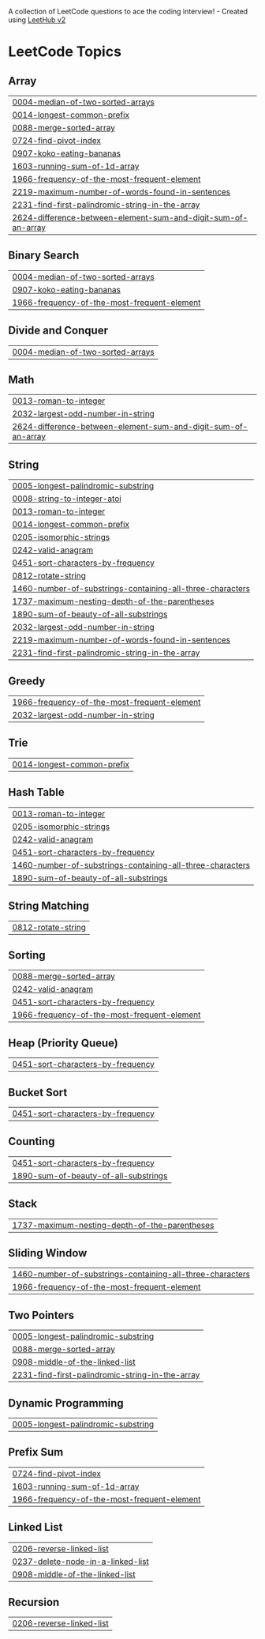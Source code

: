 A collection of LeetCode questions to ace the coding interview! - Created using [LeetHub v2](https://github.com/arunbhardwaj/LeetHub-2.0)
<!---LeetCode Topics Start-->
# LeetCode Topics
## Array
|  |
| ------- |
| [0004-median-of-two-sorted-arrays](https://github.com/ishpreet404/DSA/tree/master/0004-median-of-two-sorted-arrays) |
| [0014-longest-common-prefix](https://github.com/ishpreet404/DSA/tree/master/0014-longest-common-prefix) |
| [0088-merge-sorted-array](https://github.com/ishpreet404/DSA/tree/master/0088-merge-sorted-array) |
| [0724-find-pivot-index](https://github.com/ishpreet404/DSA/tree/master/0724-find-pivot-index) |
| [0907-koko-eating-bananas](https://github.com/ishpreet404/DSA/tree/master/0907-koko-eating-bananas) |
| [1603-running-sum-of-1d-array](https://github.com/ishpreet404/DSA/tree/master/1603-running-sum-of-1d-array) |
| [1966-frequency-of-the-most-frequent-element](https://github.com/ishpreet404/DSA/tree/master/1966-frequency-of-the-most-frequent-element) |
| [2219-maximum-number-of-words-found-in-sentences](https://github.com/ishpreet404/DSA/tree/master/2219-maximum-number-of-words-found-in-sentences) |
| [2231-find-first-palindromic-string-in-the-array](https://github.com/ishpreet404/DSA/tree/master/2231-find-first-palindromic-string-in-the-array) |
| [2624-difference-between-element-sum-and-digit-sum-of-an-array](https://github.com/ishpreet404/DSA/tree/master/2624-difference-between-element-sum-and-digit-sum-of-an-array) |
## Binary Search
|  |
| ------- |
| [0004-median-of-two-sorted-arrays](https://github.com/ishpreet404/DSA/tree/master/0004-median-of-two-sorted-arrays) |
| [0907-koko-eating-bananas](https://github.com/ishpreet404/DSA/tree/master/0907-koko-eating-bananas) |
| [1966-frequency-of-the-most-frequent-element](https://github.com/ishpreet404/DSA/tree/master/1966-frequency-of-the-most-frequent-element) |
## Divide and Conquer
|  |
| ------- |
| [0004-median-of-two-sorted-arrays](https://github.com/ishpreet404/DSA/tree/master/0004-median-of-two-sorted-arrays) |
## Math
|  |
| ------- |
| [0013-roman-to-integer](https://github.com/ishpreet404/DSA/tree/master/0013-roman-to-integer) |
| [2032-largest-odd-number-in-string](https://github.com/ishpreet404/DSA/tree/master/2032-largest-odd-number-in-string) |
| [2624-difference-between-element-sum-and-digit-sum-of-an-array](https://github.com/ishpreet404/DSA/tree/master/2624-difference-between-element-sum-and-digit-sum-of-an-array) |
## String
|  |
| ------- |
| [0005-longest-palindromic-substring](https://github.com/ishpreet404/DSA/tree/master/0005-longest-palindromic-substring) |
| [0008-string-to-integer-atoi](https://github.com/ishpreet404/DSA/tree/master/0008-string-to-integer-atoi) |
| [0013-roman-to-integer](https://github.com/ishpreet404/DSA/tree/master/0013-roman-to-integer) |
| [0014-longest-common-prefix](https://github.com/ishpreet404/DSA/tree/master/0014-longest-common-prefix) |
| [0205-isomorphic-strings](https://github.com/ishpreet404/DSA/tree/master/0205-isomorphic-strings) |
| [0242-valid-anagram](https://github.com/ishpreet404/DSA/tree/master/0242-valid-anagram) |
| [0451-sort-characters-by-frequency](https://github.com/ishpreet404/DSA/tree/master/0451-sort-characters-by-frequency) |
| [0812-rotate-string](https://github.com/ishpreet404/DSA/tree/master/0812-rotate-string) |
| [1460-number-of-substrings-containing-all-three-characters](https://github.com/ishpreet404/DSA/tree/master/1460-number-of-substrings-containing-all-three-characters) |
| [1737-maximum-nesting-depth-of-the-parentheses](https://github.com/ishpreet404/DSA/tree/master/1737-maximum-nesting-depth-of-the-parentheses) |
| [1890-sum-of-beauty-of-all-substrings](https://github.com/ishpreet404/DSA/tree/master/1890-sum-of-beauty-of-all-substrings) |
| [2032-largest-odd-number-in-string](https://github.com/ishpreet404/DSA/tree/master/2032-largest-odd-number-in-string) |
| [2219-maximum-number-of-words-found-in-sentences](https://github.com/ishpreet404/DSA/tree/master/2219-maximum-number-of-words-found-in-sentences) |
| [2231-find-first-palindromic-string-in-the-array](https://github.com/ishpreet404/DSA/tree/master/2231-find-first-palindromic-string-in-the-array) |
## Greedy
|  |
| ------- |
| [1966-frequency-of-the-most-frequent-element](https://github.com/ishpreet404/DSA/tree/master/1966-frequency-of-the-most-frequent-element) |
| [2032-largest-odd-number-in-string](https://github.com/ishpreet404/DSA/tree/master/2032-largest-odd-number-in-string) |
## Trie
|  |
| ------- |
| [0014-longest-common-prefix](https://github.com/ishpreet404/DSA/tree/master/0014-longest-common-prefix) |
## Hash Table
|  |
| ------- |
| [0013-roman-to-integer](https://github.com/ishpreet404/DSA/tree/master/0013-roman-to-integer) |
| [0205-isomorphic-strings](https://github.com/ishpreet404/DSA/tree/master/0205-isomorphic-strings) |
| [0242-valid-anagram](https://github.com/ishpreet404/DSA/tree/master/0242-valid-anagram) |
| [0451-sort-characters-by-frequency](https://github.com/ishpreet404/DSA/tree/master/0451-sort-characters-by-frequency) |
| [1460-number-of-substrings-containing-all-three-characters](https://github.com/ishpreet404/DSA/tree/master/1460-number-of-substrings-containing-all-three-characters) |
| [1890-sum-of-beauty-of-all-substrings](https://github.com/ishpreet404/DSA/tree/master/1890-sum-of-beauty-of-all-substrings) |
## String Matching
|  |
| ------- |
| [0812-rotate-string](https://github.com/ishpreet404/DSA/tree/master/0812-rotate-string) |
## Sorting
|  |
| ------- |
| [0088-merge-sorted-array](https://github.com/ishpreet404/DSA/tree/master/0088-merge-sorted-array) |
| [0242-valid-anagram](https://github.com/ishpreet404/DSA/tree/master/0242-valid-anagram) |
| [0451-sort-characters-by-frequency](https://github.com/ishpreet404/DSA/tree/master/0451-sort-characters-by-frequency) |
| [1966-frequency-of-the-most-frequent-element](https://github.com/ishpreet404/DSA/tree/master/1966-frequency-of-the-most-frequent-element) |
## Heap (Priority Queue)
|  |
| ------- |
| [0451-sort-characters-by-frequency](https://github.com/ishpreet404/DSA/tree/master/0451-sort-characters-by-frequency) |
## Bucket Sort
|  |
| ------- |
| [0451-sort-characters-by-frequency](https://github.com/ishpreet404/DSA/tree/master/0451-sort-characters-by-frequency) |
## Counting
|  |
| ------- |
| [0451-sort-characters-by-frequency](https://github.com/ishpreet404/DSA/tree/master/0451-sort-characters-by-frequency) |
| [1890-sum-of-beauty-of-all-substrings](https://github.com/ishpreet404/DSA/tree/master/1890-sum-of-beauty-of-all-substrings) |
## Stack
|  |
| ------- |
| [1737-maximum-nesting-depth-of-the-parentheses](https://github.com/ishpreet404/DSA/tree/master/1737-maximum-nesting-depth-of-the-parentheses) |
## Sliding Window
|  |
| ------- |
| [1460-number-of-substrings-containing-all-three-characters](https://github.com/ishpreet404/DSA/tree/master/1460-number-of-substrings-containing-all-three-characters) |
| [1966-frequency-of-the-most-frequent-element](https://github.com/ishpreet404/DSA/tree/master/1966-frequency-of-the-most-frequent-element) |
## Two Pointers
|  |
| ------- |
| [0005-longest-palindromic-substring](https://github.com/ishpreet404/DSA/tree/master/0005-longest-palindromic-substring) |
| [0088-merge-sorted-array](https://github.com/ishpreet404/DSA/tree/master/0088-merge-sorted-array) |
| [0908-middle-of-the-linked-list](https://github.com/ishpreet404/DSA/tree/master/0908-middle-of-the-linked-list) |
| [2231-find-first-palindromic-string-in-the-array](https://github.com/ishpreet404/DSA/tree/master/2231-find-first-palindromic-string-in-the-array) |
## Dynamic Programming
|  |
| ------- |
| [0005-longest-palindromic-substring](https://github.com/ishpreet404/DSA/tree/master/0005-longest-palindromic-substring) |
## Prefix Sum
|  |
| ------- |
| [0724-find-pivot-index](https://github.com/ishpreet404/DSA/tree/master/0724-find-pivot-index) |
| [1603-running-sum-of-1d-array](https://github.com/ishpreet404/DSA/tree/master/1603-running-sum-of-1d-array) |
| [1966-frequency-of-the-most-frequent-element](https://github.com/ishpreet404/DSA/tree/master/1966-frequency-of-the-most-frequent-element) |
## Linked List
|  |
| ------- |
| [0206-reverse-linked-list](https://github.com/ishpreet404/DSA/tree/master/0206-reverse-linked-list) |
| [0237-delete-node-in-a-linked-list](https://github.com/ishpreet404/DSA/tree/master/0237-delete-node-in-a-linked-list) |
| [0908-middle-of-the-linked-list](https://github.com/ishpreet404/DSA/tree/master/0908-middle-of-the-linked-list) |
## Recursion
|  |
| ------- |
| [0206-reverse-linked-list](https://github.com/ishpreet404/DSA/tree/master/0206-reverse-linked-list) |
<!---LeetCode Topics End-->